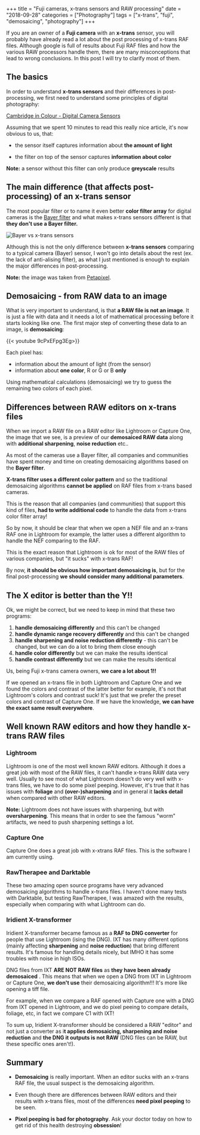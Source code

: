 +++
title = "Fuji cameras, x-trans sensors and RAW processing"
date =  "2018-09-28"
categories = ["Photography"]
tags = ["x-trans", "fuji", "demosaicing", "photography"]
+++


If you are an owner of a **Fuji camera** with an **x-trans** sensor, you will probably have already read a lot about the post processing of x-trans RAF files. Although google is full of results about Fuji RAF files and how the various RAW processors handle them, there are many misconceptions that lead to wrong conclusions. In this post I will try to clarify most of them.

## The basics

In order to understand **x-trans sensors** and their differences in post-processing, we first need to understand some principles of digital photography:

[Cambridge in Colour - Digital Camera Sensors](https://www.cambridgeincolour.com/tutorials/camera-sensors.htm) 

Assuming that we spent 10 minutes to read this really nice article, it's now obvious to us, that:

- the sensor itself captures information about **the amount of light**

- the filter on top of the sensor captures **information about color**

**Note:** a sensor without this filter can only produce **greyscale** results 


## The main difference (that affects post-processing) of an x-trans sensor

The most popular filter or to name it even better  **color filter array** for digital cameras is the [Bayer filter](https://en.wikipedia.org/wiki/Bayer_filter) and what makes x-trans sensors different is that **they don't use a Bayer filter.**

![Bayer vs x-trans sensors](/img/bayer-vs-xtrans.jpg) 

Although this is not the only difference between **x-trans sensors** comparing to a typical camera (Bayer) sensor, I won't go into details about the rest (ex. the lack of anti-alising filter), as what I just mentioned is enough to explain the major differences in post-processing.


**Note:**  the image was taken from [Petapixel](https://petapixel.com/2017/03/03/x-trans-vs-bayer-sensors-fantastic-claims-test/).


## Demosaicing - from RAW data to an image

What is very important to understand, is that **a RAW file is not an image**. It is just a file with data and it needs a lot of mathematical processing before it starts looking like one. The first major step of converting these data to an image, is **demosaicing**:

{{< youtube 9cPxEFpg3Eg>}}

Each pixel has:

- information about the amount of light (from the sensor)
- information about **one color**, R or G or B **only**

Using mathematical calculations (demosaicing) we try to guess the remaining two colors of each pixel.

## Differences between RAW editors on x-trans files

When we import a RAW file on a RAW editor like Lightroom or Capture One, the image that we see, is a preview of our **demosaiced RAW data** along with **additional sharpening**, **noise reduction** etc..

As most of the cameras use a Bayer filter, all companies and communities have spent money and time on creating demosaicing algorithms based on the **Bayer filter**.

**X-trans filter uses a different color pattern** and so the traditional demosaicing algorithms **cannot be applied** on RAF files from  x-trans based cameras. 

This is the reason that all companies (and communities) that support this kind of files, **had to write additional code** to handle the data from x-trans color filter array! 

So by now, it should be clear that when we open a NEF file and an x-trans RAF one in Lightroom for example, the latter uses a different algorithm to handle the NEF comparing to the RAF. 

This is the exact reason that Lightroom is ok for most of the RAW files of various companies, but "it sucks" with x-trans RAF!

By now, **it should be obvious how important demosaicing is**, but for the final post-processing **we should consider many additional parameters**.


## The X editor is better than the Y!!

Ok, we might be correct, but we need to keep in mind that these two programs:

1.  **handle demosaicing differently** and this can't be changed
2.  **handle dynamic range recovery differently** and this can't be changed
3. **handle sharpening and noise reduction differently** - this can't be changed, but we can do a lot to bring them close enough
4. **handle color differently** but we can make the results identical
5. **handle contrast differently** but we can make the results identical

Us, being Fuji x-trans camera owners, **we care a lot about 1!!**

If we opened an x-trans file in both Lightroom and Capture One and we found the colors and contrast of the latter better for example,  it's not that Lightroom's colors and contrast suck! It's just that we prefer the preset colors and contrast of Capture One. If we have the knowledge, **we can have the exact same result everywhere**.  

## Well known RAW editors and how they handle x-trans RAW files

### Lightroom

Lightroom is one of the most well known RAW editors. Although it does a great job with most of the RAW files, it can't handle x-trans RAW data very well. 
Usually to see most of what Lightroom doesn't do very well with  x-trans files, we have to do some pixel peeping. However, it's true that it has issues with **foliage** and **(over-)sharpening** and in general it **lacks detail** when compared with other RAW editors.

**Note:** Lightroom does not have issues with sharpening, but with **oversharpening**. This means that in order to see the famous "worm" artifacts, we need to push sharpening settings a lot.

### Capture One

Capture One does a great job with x-xtrans RAF files. This is the software I am currently using.

### RawTherapee and Darktable

These two amazing open source programs have very advanced demosaicing algorithms to handle x-trans files. I haven't done many tests with Darktable, but testing  RawTherapee, I was amazed with the results, especially when comparing with what Lightroom can do.

### Iridient X-transformer 

Iridient X-transformer became famous as a **RAF to DNG converter** for people that use Lightroom (ising the DNG).
IXT has many different options (mainly affecting **sharpening** and **noise reduction**) that bring different results. It's famous for handling details nicely, but IMHO it has some troubles with noise in high ISOs.

DNG files from IXT **ARE NOT RAW files** as **they have been already demosaiced** . This means that when we open a DNG from IXT in Lightroom or Capture One, **we don't use** their demosaicing algorithm!!! It's more like opening a tiff file.

For example, when we compare a RAF opened with Capture one with a DNG from IXT opened in Lightroom, and we do pixel peeing to compare details, foliage, etc, in fact we compare C1 with IXT!

To sum up, Iridient X-transformer should be considered a RAW "editor" and not just a converter as i**t applies demosaicing, sharpening and noise reduction** and **the DNG it outputs is not RAW** (DNG files can be RAW, but these specific ones aren't!).

## Summary

- **Demosaicing** is really important. When an editor sucks with an x-trans RAF file, the usual suspect is the demosaicing algorithm.

- Even though there are differences between RAW editors and their results with x-trans files, most of the differences **need pixel peeping** to be seen.

- **Pixel peeping is bad for photography**. Ask your doctor today on how to get rid of this health destroying **obsession**!
 


